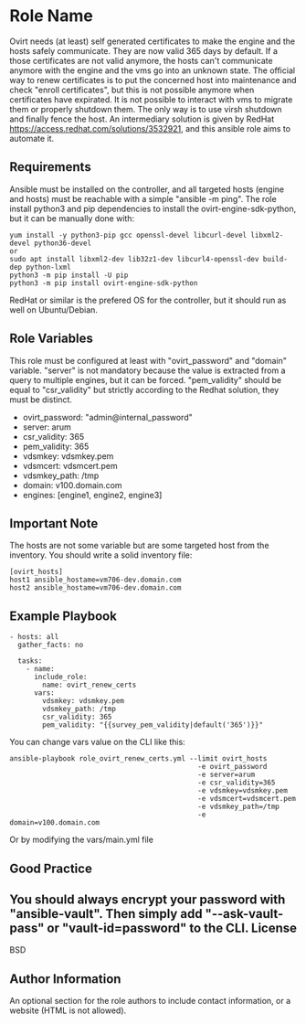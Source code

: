 Role Name
=========

Ovirt needs (at least) self generated certificates to make the engine and the hosts safely communicate. They are now valid 365 days by default. If a those certificates are not valid anymore, the hosts can't communicate anymore with the engine and the vms go into an unknown state. 
The official way to renew certificates is to put the concerned host into maintenance and check "enroll certificates", but this is not possible anymore when certificates have expirated. It is not possible to interact with vms to migrate them or properly shutdown them. The only way is to use virsh shutdown and finally fence the host.
An intermediary solution is given by RedHat https://access.redhat.com/solutions/3532921, and this ansible role aims to automate it. 

Requirements
------------

Ansible must be installed on the controller, and all targeted hosts (engine and hosts) must be reachable with a simple "ansible -m ping".
The role install python3 and pip dependencies to install the ovirt-engine-sdk-python, but it can be manually done with:

    yum install -y python3-pip gcc openssl-devel libcurl-devel libxml2-devel python36-devel
    or
    sudo apt install libxml2-dev lib32z1-dev libcurl4-openssl-dev build-dep python-lxml
    python3 -m pip install -U pip
    python3 -m pip install ovirt-engine-sdk-python
    
RedHat or similar is the prefered OS for the controller, but it should run as well on Ubuntu/Debian.

Role Variables
--------------

This role must be configured at least with "ovirt_password" and "domain" variable. 
"server" is not mandatory because the value is extracted from a query to multiple engines, but it can be forced.
"pem_validity" should be equal to "csr_validity" but strictly according to the Redhat solution, they must be distinct.

- ovirt_password: "admin@internal_password"
- server: arum
- csr_validity: 365
- pem_validity: 365
- vdsmkey: vdsmkey.pem
- vdsmcert: vdsmcert.pem
- vdsmkey_path: /tmp
- domain: v100.domain.com
- engines: [engine1, engine2, engine3]


Important Note
--------------

The hosts are not some variable but are some targeted host from the inventory. You should write a solid inventory file:

    [ovirt_hosts]
    host1 ansible_hostame=vm706-dev.domain.com
    host2 ansible_hostame=vm706-dev.domain.com

Example Playbook
----------------

    - hosts: all
      gather_facts: no

      tasks:
        - name: 
          include_role:
            name: ovirt_renew_certs
          vars: 
            vdsmkey: vdsmkey.pem
            vdsmkey_path: /tmp
            csr_validity: 365
            pem_validity: "{{survey_pem_validity|default('365')}}"
            
You can change vars value on the CLI like this:

    ansible-playbook role_ovirt_renew_certs.yml --limit ovirt_hosts
                                                  -e ovirt_password
                                                  -e server=arum
                                                  -e csr_validity=365
                                                  -e vdsmkey=vdsmkey.pem
                                                  -e vdsmcert=vdsmcert.pem
                                                  -e vdsmkey_path=/tmp
                                                  -e domain=v100.domain.com
                                                  
Or by modifying the vars/main.yml file

Good Practice
-------------

You should always encrypt your password with "ansible-vault". Then simply add "--ask-vault-pass" or "vault-id=password" to the CLI.
License
-------

BSD

Author Information
------------------

An optional section for the role authors to include contact information, or a website (HTML is not allowed).
